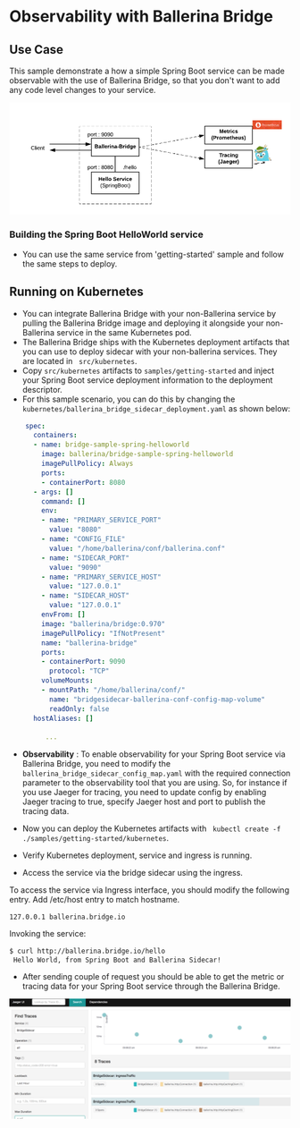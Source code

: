 # Observability with Ballerina Bridge 

## Use Case 

This sample demonstrate a how a simple Spring Boot service can be made observable with the use of Ballerina Bridge, 
so that you don't want to add any code level changes to your service.   

![Ballerina Sidecar with SpringBoot](images/observability.png "Ballerina Sidecar with SpringBoot")


### Building the Spring Boot HelloWorld service 

- You can use the same service from 'getting-started' sample and follow the same steps to deploy. 
## Running on Kubernetes  

- You can integrate Ballerina Bridge with your non-Ballerina service by pulling the Ballerina Bridge image and deploying it alongside your non-Ballerina service in the same Kubernetes pod. 
- The Ballerina Bridge ships with the Kubernetes deployment artifacts that you can use to deploy sidecar with your non-ballerina services. They are located in `` src/kubernetes``. 
- Copy ``src/kubernetes`` artifacts to `` samples/getting-started `` and inject your Spring Boot service deployment information to the deployment descriptor. 
- For this sample scenario, you can do this by changing the `` kubernetes/ballerina_bridge_sidecar_deployment.yaml `` as shown below:  

```yaml
    spec:
      containers:
      - name: bridge-sample-spring-helloworld
        image: ballerina/bridge-sample-spring-helloworld
        imagePullPolicy: Always
        ports:
        - containerPort: 8080
      - args: []
        command: []
        env:
        - name: "PRIMARY_SERVICE_PORT"
          value: "8080"
        - name: "CONFIG_FILE"
          value: "/home/ballerina/conf/ballerina.conf"
        - name: "SIDECAR_PORT"
          value: "9090"
        - name: "PRIMARY_SERVICE_HOST"
          value: "127.0.0.1"
        - name: "SIDECAR_HOST"
          value: "127.0.0.1"
        envFrom: []
        image: "ballerina/bridge:0.970"
        imagePullPolicy: "IfNotPresent"
        name: "ballerina-bridge"
        ports:
        - containerPort: 9090
          protocol: "TCP"
        volumeMounts:
        - mountPath: "/home/ballerina/conf/"
          name: "bridgesidecar-ballerina-conf-config-map-volume"
          readOnly: false
      hostAliases: []
         
         ... 
```

- **Observability** : To enable observability for your Spring Boot service via Ballerina Bridge, you need to modify the `` ballerina_bridge_sidecar_config_map.yaml``
with the required connection parameter to the observability tool that you are using. 
So, for instance if you use Jaeger for tracing, you need to update config by enabling Jaeger tracing to true, specify Jaeger host and port to publish the tracing data. 

- Now you can deploy the Kubernetes artifacts with `` kubectl create -f ./samples/getting-started/kubernetes``. 

- Verify Kubernetes deployment, service and ingress is running. 

- Access the service via the bridge sidecar using the ingress. 

To access the service via Ingress interface, you should modify the following entry. 
Add /etc/host entry to match hostname. 
```
127.0.0.1 ballerina.bridge.io
``` 
Invoking the service: 

```
$ curl http://ballerina.bridge.io/hello
 Hello World, from Spring Boot and Ballerina Sidecar!
```

- After sending couple of request you should be able to get the metric or tracing data for your Spring Boot service through the Ballerina Bridge.   


![Jaeger Tracing](images/jaeger_ui.png "Ballerina Bridge with Jaeger")
